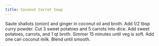 ```yaml
---
title: Coconut Carrot Soup
---
```

Saute shallots (onion) and ginger in coconut oil and broth.
Add 1/2 tbsp curry powder.
Cut 3 sweet potatoes and 5 carrots into dice.
Add sweet potatoes, carrots, and 1 qt broth.
Simmer 15 minutes until veg is soft.
Add one can coconut milk.
Blend until smooth.
